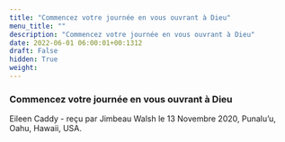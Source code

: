 ```yaml
---
title: "Commencez votre journée en vous ouvrant à Dieu"
menu_title: ""
description: "Commencez votre journée en vous ouvrant à Dieu"
date: 2022-06-01 06:00:01+00:1312
draft: False
hidden: True
weight:
---
```

### Commencez votre journée en vous ouvrant à Dieu

Eileen Caddy - reçu par Jimbeau Walsh le 13 Novembre 2020, Punalu’u, Oahu, Hawaii, USA.



